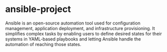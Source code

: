 # ansible-project
Ansible is an open-source automation tool used for configuration management, application deployment, and infrastructure provisioning. It simplifies complex tasks by enabling users to define desired states for their systems in YAML-based playbooks and letting Ansible handle the automation of reaching those states. 
